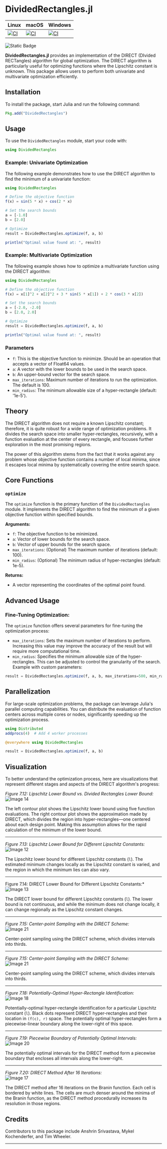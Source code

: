 # DividedRectangles.jl

| **Linux** | **macOS** | **Windows** |
|-----------|-----------|-------------|
| [![CI](https://github.com/sisl/DividedRectangles.jl/actions/workflows/ci.yml/badge.svg?branch=add-tests-only&event=push&os=ubuntu-latest)](https://github.com/sisl/DividedRectangles.jl/actions) | [![CI](https://github.com/sisl/DividedRectangles.jl/actions/workflows/ci.yml/badge.svg?branch=add-tests-only&event=push&os=macos-latest)](https://github.com/sisl/DividedRectangles.jl/actions) | [![CI](https://github.com/sisl/DividedRectangles.jl/actions/workflows/ci.yml/badge.svg?branch=add-tests-only&event=push&os=windows-latest)](https://github.com/sisl/DividedRectangles.jl/actions) |


![Static Badge](https://img.shields.io/badge/doc-latest-blue)




**DividedRectangles.jl** provides an implementation of the DIRECT (DIvided RECTangles) algorithm for global optimization. The DIRECT algorithm is particularly useful for optimizing functions where the Lipschitz constant is unknown. This package allows users to perform both univariate and multivariate optimization efficiently.

## Installation

To install the package, start Julia and run the following command:

```julia
Pkg.add("DividedRectangles")
```

## Usage

To use the `DividedRectangles` module, start your code with:

```julia
using DividedRectangles
```

### Example: Univariate Optimization

The following example demonstrates how to use the DIRECT algorithm to find the minimum of a univariate function:

```julia
using DividedRectangles

# Define the objective function
f(x) = sin(5 * x) + cos(2 * x)

# Set the search bounds
a = [-1.0]
b = [2.0]

# Optimize
result = DividedRectangles.optimize(f, a, b)

println("Optimal value found at: ", result)
```

### Example: Multivariate Optimization

The following example shows how to optimize a multivariate function using the DIRECT algorithm:

```julia
using DividedRectangles

# Define the objective function
f(x) = x[1]^2 + x[2]^2 + 3 * sin(5 * x[1]) + 2 * cos(3 * x[2])

# Set the search bounds
a = [-2.0, -2.0]
b = [2.0, 2.0]

# Optimize
result = DividedRectangles.optimize(f, a, b)

println("Optimal value found at: ", result)
```

### Parameters
- `f`: This is the objective function to minimize. Should be an operation that accepts a vector of Float64 values.
- `a`: A vector with the lower bounds to be used in the search space.
- `b`: An upper-bound vector for the search space.
- `max_iterations`:  Maximum number of iterations to run the optimization. The default is 100.
- `min_radius`: The minimum allowable size of a hyper-rectangle (default: '1e-5').

## Theory
The DIRECT algorithm does not require a known Lipschitz constant; therefore, it is quite robust for a wide range of optimization problems. It divides the search space into smaller hyper-rectangles, recursively, with a function evaluation at the center of every rectangle, and focuses further exploration in the most promising regions.

The power of this algorithm stems from the fact that it works against any problem whose objective function contains a number of local minima, since it escapes local minima by systematically covering the entire search space.

## Core Functions

### `optimize`
The `optimize` function is the primary function of the `DividedRectangles` module. It implements the DIRECT algorithm to find the minimum of a given objective function within specified bounds.

**Arguments:**
- `f`: The objective function to be minimized.
- `a`: Vector of lower bounds for the search space.
- `b`: Vector of upper bounds for the search space.
- `max_iterations`: (Optional) The maximum number of iterations (default: 100).
- `min_radius`: (Optional) The minimum radius of hyper-rectangles (default: 1e-5).

**Returns:** 
- A vector representing the coordinates of the optimal point found.

## Advanced Usage
### Fine-Tuning Optimization:
The `optimize` function offers several parameters for fine-tuning the optimization process:

- `max_iterations`: Sets the maximum number of iterations to perform. Increasing this value may improve the accuracy of the result but will require more computational time.
- `min_radius`: Specifies the minimum allowable size of the hyper-rectangles. This can be adjusted to control the granularity of the search.
Example with custom parameters:

```julia
result = DividedRectangles.optimize(f, a, b, max_iterations=500, min_radius=1e-6)
```
## Parallelization

For large-scale optimization problems, the package can leverage Julia's parallel computing capabilities. You can distribute the evaluation of function centers across multiple cores or nodes, significantly speeding up the optimization process.

```julia
using Distributed
addprocs(4)  # Add 4 worker processes

@everywhere using DividedRectangles

result = DividedRectangles.optimize(f, a, b)
```
## Visualization

To better understand the optimization process, here are visualizations that represent different stages and aspects of the DIRECT algorithm's progress:

*Figure 7.12: Lipschitz Lower Bound vs. Divided Rectangles Lower Bound:*  
![Image 14](https://github.com/user-attachments/assets/60879517-d179-48c5-8db1-a0536396948f)


The left contour plot shows the Lipschitz lower bound using five function evaluations. The right contour plot shows the approximation made by DIRECT, which divides the region into hyper-rectangles—one centered about each design point. Making this assumption allows for the rapid calculation of the minimum of the lower bound.

---

*Figure 7.13: Lipschitz Lower Bound for Different Lipschitz Constants:*  
![Image 12](https://github.com/user-attachments/assets/f17d34e5-b180-4a5a-bb1e-0ba1d42890e8)


The Lipschitz lower bound for different Lipschitz constants (`l`). The estimated minimum changes locally as the Lipschitz constant is varied, and the region in which the minimum lies can also vary.

---

Figure 7.14: DIRECT Lower Bound for Different Lipschitz Constants:*
![Image 13](https://github.com/user-attachments/assets/f4785cb8-84b1-4b8e-8d36-f066739176eb)

The DIRECT lower bound for different Lipschitz constants (`l`). The lower bound is not continuous, and while the minimum does not change locally, it can change regionally as the Lipschitz constant changes.

---

*Figure 7.15: Center-point Sampling with the DIRECT Scheme:*  
![Image 21](https://github.com/user-attachments/assets/42b2c429-9a27-4eb7-833a-e63707157f77)

Center-point sampling using the DIRECT scheme, which divides intervals into thirds.

---

*Figure 7.15: Center-point Sampling with the DIRECT Scheme:*  
![Image 21](https://github.com/user-attachments/assets/42b2c429-9a27-4eb7-833a-e63707157f77)

Center-point sampling using the DIRECT scheme, which divides intervals into thirds.

---

*Figure 7.18: Potentially-Optimal Hyper-Rectangle Identification:*  
![Image 18](https://github.com/user-attachments/assets/882aa8ea-538c-4830-bdac-6579b8d38068)

Potentially-optimal hyper-rectangle identification for a particular Lipschitz constant (`l`). Black dots represent DIRECT hyper-rectangles and their location in `(f(c), r)` space. The potentially optimal hyper-rectangles form a piecewise-linear boundary along the lower-right of this space.

---

*Figure 7.19: Piecewise Boundary of Potentially Optimal Intervals:*  
![Image 20](https://github.com/user-attachments/assets/0d7184e2-a2b0-49cd-abdb-c9797365d569)

The potentially optimal intervals for the DIRECT method form a piecewise boundary that encloses all intervals along the lower-right.

---

*Figure 7.20: DIRECT Method After 16 Iterations:*  
![Image 17](https://github.com/user-attachments/assets/4cc10f72-5f7e-4b71-9118-01eafa095be9)

The DIRECT method after 16 iterations on the Branin function. Each cell is bordered by white lines. The cells are much denser around the minima of the Branin function, as the DIRECT method procedurally increases its resolution in those regions.



## Credits

Contributors to this package include Anshrin Srivastava, Mykel Kochenderfer, and Tim Wheeler.

---
